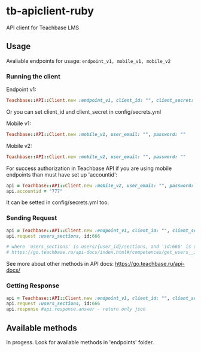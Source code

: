 # tb-apiclient-ruby
API client for Teachbase LMS

## Usage
Avaliable endpoints for usage: 
`endpoint_v1, mobile_v1, mobile_v2`

### Running the client

Endpoint v1:

```ruby
Teachbase::API::Client.new :endpoint_v1, client_id: "", client_secret: ""
```

Or you can set client_id and client_secret in config/secrets.yml

Mobile v1:

```ruby
Teachbase::API::Client.new :mobile_v1, user_email: "", password: ""
```

Mobile v2:

```ruby
Teachbase::API::Client.new :mobile_v2, user_email: "", password: ""
```

For success authorization in Teachbase API if you are using mobile endpoints than must have set up 'accountid':

```ruby
api = Teachbase::API::Client.new :mobile_v2, user_email: "", password: ""
api.accountid = "777"
```

It can be setted in config/secrets.yml too.

### Sending Request

```ruby
api = Teachbase::API::Client.new :endpoint_v1, client_id: "", client_secret: ""
api.request :users_sections, id:666

# where 'users_sections' is users/{user_id}/sections, and 'id:666' is user id
# https://go.teachbase.ru/api-docs/index.html#/competences/get_users__id__sections

```

See more about other methods in API docs: https://go.teachbase.ru/api-docs/

### Getting Response

```ruby
api = Teachbase::API::Client.new :endpoint_v1, client_id: "", client_secret: ""
api.request :users_sections, id:666
api.response #api.response.answer - return only json
```

## Available methods
In progess. Look for available methods in 'endpoints' folder.
